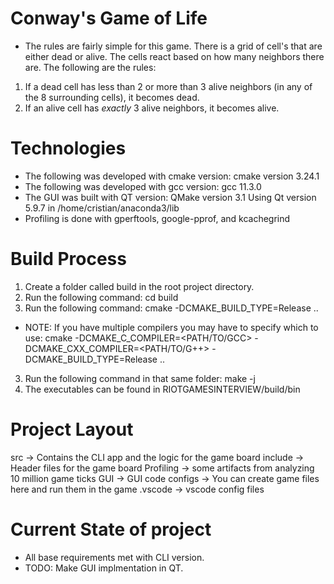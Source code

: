 # Conway's Game of Life
- The rules are fairly simple for this game. There is a grid of cell's that are either
dead or alive. The cells react based on how many neighbors there are. The following are
the rules:
1. If a dead cell has less than 2 or more than 3 alive neighbors (in any of the 8 surrounding cells), it becomes dead.
2. If an alive cell has *exactly* 3 alive neighbors, it becomes alive. 

# Technologies
- The following was developed with cmake version: cmake version 3.24.1
- The following was developed with gcc version: gcc 11.3.0
- The GUI was built with QT version:
QMake version 3.1
Using Qt version 5.9.7 in /home/cristian/anaconda3/lib
- Profiling is done with gperftools, google-pprof, and kcachegrind

# Build Process
1. Create a folder called build in the root project directory.
2. Run the following command: cd build
2. Run the following command: cmake -DCMAKE_BUILD_TYPE=Release ..
- NOTE: If you have multiple compilers you may have to specify which to use:
cmake -DCMAKE_C_COMPILER=<PATH/TO/GCC> -DCMAKE_CXX_COMPILER=<PATH/TO/G++> -DCMAKE_BUILD_TYPE=Release ..
3. Run the following command in that same folder: make -j
3. The executables can be found in RIOTGAMESINTERVIEW/build/bin

# Project Layout
src -> Contains the CLI app and the logic for the game board
include -> Header files for the game board
Profiling -> some artifacts from analyzing 10 million game ticks
GUI -> GUI code
configs -> You can create game files here and run them in the game
.vscode -> vscode config files 

# Current State of project
- All base requirements met with CLI version.
- TODO: Make GUI implmentation in QT.